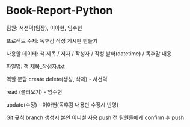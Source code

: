 # Book-Report-Python
팀원: 서선덕(팀장), 이아현, 임수현

프로젝트 주제: 독후감 작성 게시판 만들기

사용할 데이터: 책 제목 / 저자 / 작성자 / 작성 날짜(datetime) / 독후감 내용

파일명: 책 제목_작성자.txt

역할 분담
create delete(생성, 삭제) - 서선덕

read (불러오기) - 임수현

update(수정) - 이아현(독후감 내용만 수정시 반영)

Git 규칙
branch 생성시 본인 이니셜 사용
push 전 팀원들에게 confirm 후 push